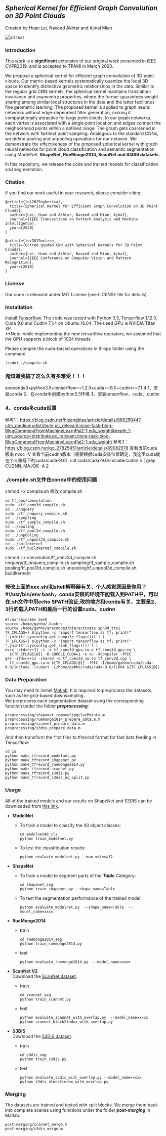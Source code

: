 ## *Spherical Kernel for Efficient Graph Convolution on 3D Point Clouds*
Created by Huan Lei, Naveed Akhtar and Ajmal Mian

![alt text](https://github.com/hlei-ziyan/SPH3D-GCN/blob/master/image/intro_arch.png)

### Introduction
[This work](https://arxiv.org/abs/1909.09287) is a **significant** extension of [our original work](http://openaccess.thecvf.com/content_CVPR_2019/html/Lei_Octree_Guided_CNN_With_Spherical_Kernels_for_3D_Point_Clouds_CVPR_2019_paper.html) presented in IEEE CVPR2019, and is accepted to TPAMI in March 2020.

We propose a spherical kernel for efficient graph convolution of 3D point clouds. 
Our metric-based kernels systematically quantize the local 3D space 
to identify distinctive geometric relationships in the data. Similar to the regular grid CNN kernels, the spherical kernel maintains translation-invariance and asymmetry properties, where the former guarantees weight sharing among similar local structures in the  data and the latter facilitates fine geometric learning. 
The proposed kernel is applied to graph neural networks without edge-dependent filter generation, making it computationally attractive for large point clouds. 
In our graph networks, each vertex is associated with a single point location and edges connect the neighborhood points within a defined range. The graph gets coarsened in the network with farthest point sampling. 
Analogous to the standard CNNs, we define pooling and unpooling operations for our network. 
We demonstrate the effectiveness of the proposed spherical kernel with graph neural networks for point cloud classification and semantic segmentation using ModelNet, **ShapeNet, RueMonge2014, ScanNet and S3DIS datasets**.

In this repository, we release the code and trained models for classification and segmentation.

### Citation
If you find our work useful in your research, please consider citing:

```
@article{lei2020spherical,  
  title={Spherical Kernel for Efficient Graph Convolution on 3D Point Clouds},  
  author={Lei, Huan and Akhtar, Naveed and Mian, Ajmal},  
  journal={IEEE Transactions on Pattern Analysis and Machine Intelligence},  
  year={2020}  
}
```
```
@article{lei2019octree,  
  title={Octree guided CNN with Spherical Kernels for 3D Point Clouds},  
  author={Lei, Huan and Akhtar, Naveed and Mian, Ajmal},  
  journal={IEEE Conference on Computer Vision and Pattern Recognition},  
  year={2019}  
}  
```
### License
Our code is released under MIT License (see LICENSE file for details).

### Installation
Install [Tensorflow](https://www.tensorflow.org/install). The code was tested with Python 3.5, Tensorflow 1.12.0, Cuda 9.0 and Cudnn 7.1.4 on Ubuntu 16.04. The used GPU is NVIDIA Titan XP.   
**Note: while implementing the new tensorlfow operators, we assumed that the GPU supports a block of 1024 threads. 
  
Please compile the cuda-based operations in tf-ops folder using the command
```
(sudo) ./compile.sh
```


### 鬼知道我搞了这么久有多难受！！！
 anoconda3+python3.5+tensorflow==1.2.0+cuda==9.0+cudnn==7.1.4
 1、安装conda
 2、在conda中创建python3.5环境
 3、安装tensorflow、cuda、cudnn
 ### 4、conda多cuda设置
 参考1：https://blog.csdn.net/hizengbiao/article/details/88625044?utm_medium=distribute.pc_relevant.none-task-blog-BlogCommendFromMachineLearnPai2-1.edu_weight&depth_1-utm_source=distribute.pc_relevant.none-task-blog-BlogCommendFromMachineLearnPai2-1.edu_weight
 参考2：https://blog.csdn.net/qq_27825451/article/details/89082978
 查看当前cuda版本 nvcc -V
 查看当前cudnn版本（需要根据cuda安装位置确定，我这里cuda就在个人账号下的cuda/cuda-9.0）cat cuda/cuda-9.0/include/cudnn.h | grep CUDNN_MAJOR -A 2
 ### ./compile.sh文件在conda中的使用问题
 chmod +x compile.sh
 修改 compile.sh
 ```
cd tf_ops/convolution
sudo ./tf_conv3d_compile.sh
cd ../nnquery
sudo ./tf_nnquery_compile.sh
cd ../sampling
sudo ./tf_sample_compile.sh
cd ../pooling
sudo ./tf_pool3d_compile.sh
cd ../unpooling
sudo ./tf_unpool3d_compile.sh
cd ../buildkernel
sudo ./tf_buildkernel_compile.sh
 ```
chmod +x convolution/tf_conv3d_compile.sh nnquery/tf_nnquery_compile.sh sampling/tf_sample_compile.sh pooling/tf_pool3d_compile.sh unpooling/tf_unpool3d_compile.sh buildkernel/t
### 修改上面的xxx.sh(和shell解释器有关，个人感觉原因是你用了#!/usr/bin/env bash，conda安装的环境不能载入到PATH中，可以在.sh文件中用echo $PATH验证,改的地方和conda有关，主要是2、3行的载入PATH和最后一行的设置cuda、cudnn
```
#!/usr/bin/env bash
source /home/gahho/.bashrc
source /home/gahho/anaconda3/bin/activate sph3d_try1
TF_CFLAGS=( $(python -c 'import tensorflow as tf; print(" ".join(tf.sysconfig.get_compile_flags()))') )
TF_LFLAGS=( $(python -c 'import tensorflow as tf; print(" ".join(tf.sysconfig.get_link_flags()))') )
nvcc -std=c++11 -c -o tf_conv3d_gpu.cu.o tf_conv3d_gpu.cu \
  ${TF_CFLAGS[@]} -D GOOGLE_CUDA=1 -x cu -Xcompiler -fPIC
g++ -std=c++11 -shared -o tf_conv3d_so.so tf_conv3d.cpp \
  tf_conv3d_gpu.cu.o ${TF_CFLAGS[@]} -fPIC -I/home/gahho/cuda/cuda-9.0/include -lcudart -L/home/gahho/cuda/cuda-9.0/lib64 ${TF_LFLAGS[@]}
``` 


### Data Preparation
You may need to install [Matlab](https://au.mathworks.com/products/matlab.html). It is required to preprocess the datasets, such as the grid-based downsampling.  
We preprocess each segmentation dataset using the corresponding function under the folder ***preprocessing***:
```
preprocessing/shapenet_removeSingularPoints.m
preprocessing/ruemonge2014_prepare_data.m.m
preprocessing/scannet_prepare_data.m
preprocessing/s3dis_prepare_data.m
```
And then transform the \*.txt files to tfrecord format for fast data feeding in Tensorflow:
```
cd io
python make_tfrecord_modelnet.py 
python make_tfrecord_shapenet.py  
python make_tfrecord_ruemonge2014.py   
python make_tfrecord_scannet.py  
python make_tfrecord_s3dis.py    
python make_tfrecord_s3dis_no_split.py 
```
### Usage  
All of the trained models and our results on ShapeNet and S3DIS can be downloaded from [this link](https://drive.google.com/open?id=1-085Tp4RI3eNbZSlOUo7T_F2qcjB8JeE).
- **ModelNet**
  * To train a model to classify the 40 object classes:
    ```
    cd modelnet40_cls 
    python train_modelnet.py  
    ```
  * To test the classification results:
    ```
    python evaluate_modelnet.py --num_votes=12  
    ```

- **ShapeNet**   
  * To train a model to segment parts of the ***Table*** Category:
    ```
    cd shapenet_seg   
    python train_shapenet.py --shape_name=Table 
    ```
  * To test the segmentation performance of the trained model:
    ```
    python evaluate_modelnet.py  --shape_name=Table  --model_name=xxxx    
    ```

- **RueMonge2014**   
  * train 
    ```
    cd ruemonge2014_seg    
    python train_ruemonge2014.py  
    ```
  * test 
    ```
    python evaluate_ruemonge2014.py  --model_name=xxxx    
    ```

- **ScanNet V2**   
  Download the [ScanNet dataset](https://github.com/ScanNet/ScanNet).
  * train 
    ```  
    cd scannet_seg  
    python train_scannet.py  
    ```
  * test
    ```
    python evaluate_scannet_with_overlap.py  --model_name=xxxx    
    python scannet_block2index_with_overlap.py    
    ```
- **S3DIS**    
  Download the [S3DIS dataset](http://buildingparser.stanford.edu/dataset.html).
  * train  
    ```   
    cd s3dis_seg  
    python train_s3dis.py    
    ```
  * test   
    ```
    python evaluate_s3dis_with_overlap.py --model_name=xxxx    
    python s3dis_block2index_with_overlap.py
    ```
### Merging
The datasets are trained and tested with split blocks. We merge them back into complete scenes using functions under the folder ***post-merging*** in Matlab.
```
post-merging/scannet_merge.m
post-merging/s3dis_merge.m
```
